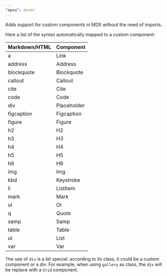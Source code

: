 ```yaml
---
"apeu": minor
---
```


Adds support for custom components in MDX without the need of imports.

Here a list of the syntax automatically mapped to a custom component:

| Markdown/HTML | Component   |
| ------------- | ----------- |
| a             | Link        |
| address       | Address     |
| blockquote    | Blockquote  |
| callout       | Callout     |
| cite          | Cite        |
| code          | Code        |
| div           | Placeholder |
| figcaption    | Figcaption  |
| figure        | Figure      |
| h2            | H2          |
| h3            | H3          |
| h4            | H4          |
| h5            | H5          |
| h6            | H6          |
| img           | Img         |
| kbd           | Keystroke   |
| li            | ListItem    |
| mark          | Mark        |
| ol            | Ol          |
| q             | Quote       |
| samp          | Samp        |
| table         | Table       |
| ul            | List        |
| var           | Var         |

The use of `div` is a bit special: according to its class, it could be a custom component or a div. For example, when using `gallery` as class, the `div` will be replace with a `Grid` component.
